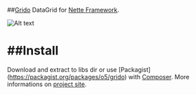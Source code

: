 ##[Grido](http://o5.github.com/grido-sandbox/)
DataGrid for [Nette Framework](http://nette.org/).

![Alt text](http://img.bugyik.cz/Grido.png "Sample")

##Install
=======
Download and extract to libs dir or use [Packagist] (https://packagist.org/packages/o5/grido) with [Composer](http://getcomposer.org/). More informations on [project site](http://o5.github.com/grido-sandbox/).
